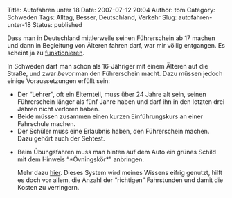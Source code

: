 Title: Autofahren unter 18
Date: 2007-07-12 20:04
Author: tom
Category: Schweden
Tags: Alltag, Besser, Deutschland, Verkehr
Slug: autofahren-unter-18
Status: published

Dass man in Deutschland mittlerweile seinen Führerschein ab 17 machen
und dann in Begleitung von Älteren fahren darf, war mir völlig
entgangen. Es scheint ja zu
[funktionieren](http://www.tagesschau.de/aktuell/meldungen/0,,OID7100216_,00.html).

In Schweden darf man schon als 16-Jähriger mit einem Älteren auf die
Straße, und zwar *bevor* man den Führerschein macht. Dazu müssen jedoch
einige Voraussetzungen erfüllt sein:

-   Der “Lehrer”, oft ein Elternteil, muss über 24 Jahre alt sein,
    seinen Führerschein länger als fünf Jahre haben und darf ihn in den
    letzten drei Jahren nicht verloren haben.
-   Beide müssen zusammen einen kurzen Einführungskurs an einer
    Fahrschule machen.
-   Der Schüler muss eine Erlaubnis haben, den Führerschein machen. Dazu
    gehört auch der Sehtest.

<ul>
<li>
Beim Übungsfahren muss man hinten auf dem Auto ein grünes Schild mit dem
Hinweis “*Övningskör*” anbringen.

Mehr dazu [hier](http://korkortonline.se/handledare/). Dieses System
wird meines Wissens eifrig genutzt, hilft es doch vor allem, die Anzahl
der “richtigen” Fahrstunden und damit die Kosten zu verringern.

